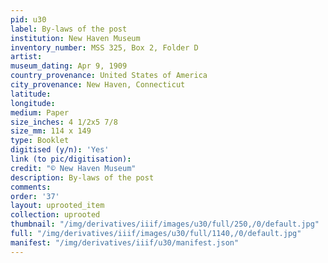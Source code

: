 ```yaml
---
pid: u30
label: By-laws of the post
institution: New Haven Museum
inventory_number: MSS 325, Box 2, Folder D
artist:
museum_dating: Apr 9, 1909
country_provenance: United States of America
city_provenance: New Haven, Connecticut
latitude:
longitude:
medium: Paper
size_inches: 4 1/2x5 7/8
size_mm: 114 x 149
type: Booklet
digitised (y/n): 'Yes'
link (to pic/digitisation):
credit: "© New Haven Museum"
description: By-laws of the post
comments:
order: '37'
layout: uprooted_item
collection: uprooted
thumbnail: "/img/derivatives/iiif/images/u30/full/250,/0/default.jpg"
full: "/img/derivatives/iiif/images/u30/full/1140,/0/default.jpg"
manifest: "/img/derivatives/iiif/u30/manifest.json"
---
```

